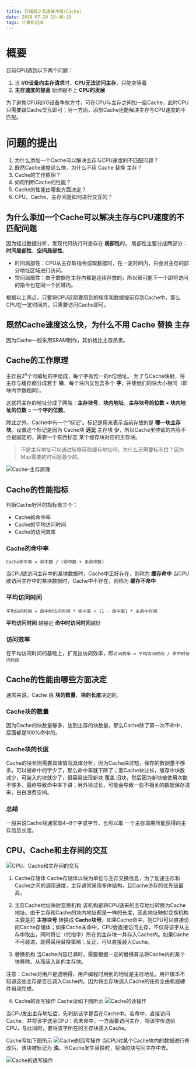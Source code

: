 ```yaml
---
title: 存储器之高速缓冲器(Cache)
date: 2018-07-20 15:46:19
tags: 计算机组成
---
```


# 概要
目前CPU遇到以下两个问题：
1. 当 **I/O设备向主存请求**时，**CPU无法访问主存**，只能空等着
2. **主存速度的提高** 始终跟不上 **CPU的发展**

为了避免CPU和I/O设备争抢方寸，可在CPU与主存之间加一级Cache，此时CPU只需要跟Cache交互即可；另一方面，添加Cache还能解决主存与CPU速度的不匹配。

# 问题的提出
1. 为什么添加一个Cache可以解决主存与CPU速度的不匹配问题？
2. 既然Cache速度这么快，为什么不用 Cache 替换 主存？
3. Cache的工作原理？
4. 如何判断Cache的性能？
5. Cache的性能由哪些方面决定？
6. CPU、Cache、主存间是如何进行交互的？


## 为什么添加一个Cache可以解决主存与CPU速度的不匹配问题
因为经过数据分析，发现代码执行时是存在 **局部性**的。
局部性主要分成两部分：**时间局部性**、**空间局部性**。

* 时间局部性：CPU从主存取指令或取数据时，在一定时间内，只会对主存的部分地址区域进行访问。
* 空间局部性：由于数据在主存内都是连续存放的，所以很可能下一个即将访问的指令也在同一个区域内。

根据以上两点，只要将CPU近期要用到的程序和数据提前存到Cache中，那么CPU在一定时间内，只需要访问Cache即可。

## 既然Cache速度这么快，为什么不用 Cache 替换 主存
因为Cache一般采用SRAM制作，其价格比主存昂贵。

## Cache的工作原理
主存由2<sup>n</sup>个可编址的字组成，每个字有惟一的n位地址。
为了与Cache映射，将主存与缓存都分成若干 **块**，每个块内又包含多个 **字**，并使他们的块大小相同（即块内字数相同）。

这就将主存的地址分成了两端：**主存块号**、**块内地址**。**主存块号的位数 + 块内地址的位数 = 一个字的位数**。

除此之外，Cache中有一个“标记”。标记是用来表示当前存放的是 **哪一块主存块**。设置这个标记是因为 Cache块 **远比** 主存块 **少**，所以Cache里停留的内容不会是固定的，需要一个东西标志 某个缓存块对应的主存块。

> 不是主存地址可以通过转换获取缓存地址吗，为什么还需要标志位？因为Map需要的时间是最少的。

![Cache-主存原理](https://blog-1252749790.file.myqcloud.com/ComputerOrganization/Cache-%E4%B8%BB%E5%AD%98%E5%AD%98%E5%82%A8%E7%A9%BA%E9%97%B4.png)

## Cache的性能指标
判断Cache好坏的指标有三个：
* Cache的命中率
* Cache的平均访问时间
* Cache的访问效率

### Cache的命中率
`Cache命中率 = 命中数 / (命中数 + 未命中数)`

当CPU欲访问主存中的某块数据时，Cache中正好存在，则称为 **缓存命中**
当CPU欲访问主存中的某块数据时，Cache中不存在，则称为 **缓存不命中**

### 平均访问时间
`平均访问时间 = 命中时访问时间 * 命中率 + (1 - 命中率) * 未命中时间`

**平均访问时间** 越接近 **命中时访问时间**越好

### 访问效率
在平均访问时间的基础上，扩充出访问效率，即`访问效率 = 平均访问时间 / 命中时访问时间`

## Cache的性能由哪些方面决定
通常来说，Cache 由 **块的数量**、**块的长度**决定的。
### Cache块的数量
因为Cache的块数量够多，达到主存的块数量，那么Cache除了第一次不命中，后面都是100%命中的。
### Cache块的长度
Cache的块长则需要具体情况具体分析，因为Cache块过短，保存的数据量不够多，可以被命中的字少了，那么命中率就下降了；而Cache块过长，缓存中块数减少，可装入的块就少了，很容易出现新块 覆盖 旧块，然后因为新块被使用次数不够多，最终导致命中率下讲；另外块过长，可能会导致一些不相关的数据保存进来，白白浪费空间。
### 总结
一般来说Cache块通常取4~8个字或字节，也可以取 一个主存周期所能获得的主存信息长度。

## CPU、Cache和主存间的交互
![CPU、Cache和主存间的交互](https://blog-1252749790.file.myqcloud.com/ComputerOrganization/CPU%E3%80%81Cache%E3%80%81%E4%B8%BB%E5%AD%98%E9%97%B4%E7%9A%84%E4%BA%A4%E4%BA%92.png)

1. Cache存储体
Cache存储体以块为单位与主存交换信息，为了加速主存和Cache之间的调用速度，主存通常采用多体结构，且Cache访存的优先级最高。

2. 主存Cache地址映射变换机构
该机构是将CPU送来的主存地址转换为Cache地址。由于主存和Cache的块内地址都是一样的长度，因此地址映射变换机构主要是将 **主存块号** 转换成 **Cache块号**。如果Cache命中，则CPU可以直接访问Cache存储体；如果Cache未命中，CPU会直接访问主存，不仅将该字从主存中取出，同时将它（代指字）所在的主存块一并存入Cache内。如果Cache不可装进，就得采用替换策略；反正，可以直接装入Cache。

3. 替换机构
当Cache内容已满时，需要根据一定的替换算法将Cache内的某个块移除，从而装入新的主存块。

注意：Cache对用户是透明得，用户编程时用到的地址是主存地址，用户根本不知道这些主存是否已调入Cache内。因为将主存块调入Cache的任务全由机器硬件自动完成。

4. Cache的读写操作
Cache读如下图所示
![Cache的读操作](https://blog-1252749790.file.myqcloud.com/ComputerOrganization/Cache%E8%AF%BB%E6%B5%81%E7%A8%8B.png)

当CPU发出主存地址后，先判断该字是否在Cache中。若命中，直接访问Cache，并将该字送至CPU；若未命中，一方面要访问主存，将该字传送给CPU，与此同时，要将该字所在的主存块装入Cache。

Cache写如下图所示
![Cache的回写操作](https://blog-1252749790.file.myqcloud.com/ComputerOrganization/Cache%E5%86%99%E6%B5%81%E7%A8%8B.png)
当CPU对某个Cache块内的数据进行修改后，该块被标记为 **浊**。当Cache发生替换时，将浊的块写回主存中去。

![Cache的透写操作](https://blog-1252749790.file.myqcloud.com/ComputerOrganization/Cache%E9%80%8F%E5%86%99.png)